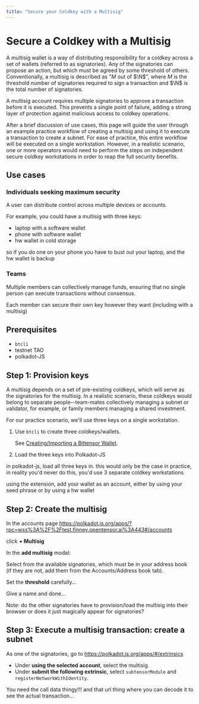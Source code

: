 ```yaml
---
title: "Secure your Coldkey with a Multisig"
---
```


# Secure a Coldkey with a Multisig

A multisig wallet is a way of distributing responsibility for a coldkey across a set of wallets (referred to as signatories). Any of the signatories can propose an action, but which must be agreed by some threshold of others. Conventionally, a multisig is described as "$M$ out of $\N$", where $M$ is the threshold number of signatories required to sign a transaction and $\N$ is the total number of signatories.

A multisig account requires multiple signatories to approve a transaction before it is executed. This prevents a single point of failure, adding a strong layer of protection against malicious access to coldkey operations. 

After a brief discussion of use cases, this page will guide the user through an example practice workflow of creating a multisig and using it to execute a transaction to create a subnet. For ease of practice, this entire workflow will be executed on a single workstation. However, in a realistic scenario, one or more operators would need to perform the steps on independent secure coldkey workstations in order to reap the full security benefits.

## Use cases

### Individuals seeking maximum security

A user can distribute control across multiple devices or accounts.

For example, you could have a multisig with three keys:
- laptop with a software wallet
- phone with software wallet
- hw wallet in cold storage

so if you do one on your phone you have to bust out your laptop, and the hw wallet is backup

### Teams

Multiple members can collectively manage funds, ensuring that no single person can execute transactions without consensus.

Each member can secure their own key however they want (including with a multisig)

## Prerequisites

- `btcli`
- testnet TAO
- polkadot-JS

## Step 1: Provision keys

A multisig depends on a set of pre-existing coldkeys, which will serve as the signatories for the multisig. In a realistic scenario, these coldkeys would belong to separate people--team-mates collectively managing a subnet or validator, for example, or family members managing a shared investment.

For our practice scenario, we'll use three keys on a single workstation.

1. Use `btcli` to create three coldkeys/wallets.

	See [Creating/Importing a Bittensor Wallet](../getting-started/working-with-keys).
	
1. Load the three keys into Polkadot-JS

in polkadot-js, load all three keys in. this would only be the case in practice, in reality you'd never do this, you'd use 3 separate coldkey workstations

using the extension, add your wallet as an account, either by using your seed phrase or by using a hw wallet

## Step 2: Create the multisig

In the accounts page https://polkadot.js.org/apps/?rpc=wss%3A%2F%2Ftest.finney.opentensor.ai%3A443#/accounts

click **+ Multisig**

In the **add multisig** modal:

Select from the available signatories, which must be in your address book (if they are not, add them from the Accounts/Address book tab).

Set the **threshold** carefully...


Give a name and done...

Note: do the other signatories have to provision/load the multisig into their browser or does it just magically appear for signatories?


## Step 3: Execute a multisig transaction: create a subnet

As one of the signatories, go to https://polkadot.js.org/apps/#/extrinsics

- Under **using the selected account**, select the multisig.
- Under **submit the following extrinsic**, select `subtensorModule` and `registerNetworkWithIdentity`.


You need the call data thingy!!! and that url thing where you can decode it to see the actual transaction...
